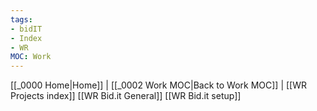 ```yaml
---
tags:
- bidIT
- Index
- WR
MOC: Work
---
```

[[_0000 Home|Home]] | [[_0002 Work MOC|Back to Work MOC]] | [[WR Projects index]]
[[WR Bid.it General]]
[[WR Bid.it setup]]